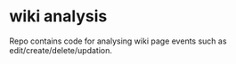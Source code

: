 # wiki analysis
Repo contains code for analysing wiki page events such as edit/create/delete/updation.



